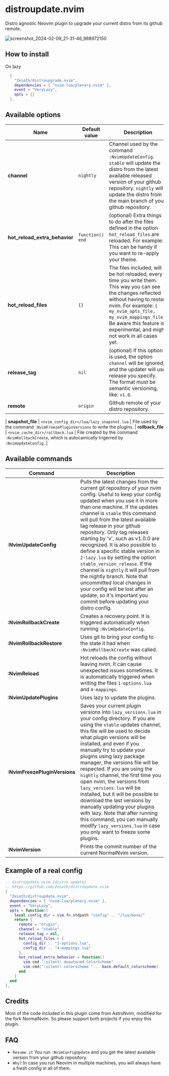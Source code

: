 # distroupdate.nvim
Distro agnostic Neovim plugin to upgrade your current distro from its github remote.

![screenshot_2024-02-09_21-31-46_988972150](https://github.com/Zeioth/distroupdate.nvim/assets/3357792/69bacfe7-ffb7-4f59-91f8-a41bbe2f7ed3)

## How to install
On lazy

```lua
  {
    "Zeioth/distroupgrade.nvim",
    dependencies = { "nvim-lua/plenary.nvim" },
    event = "VeryLazy",
    opts = {}
  },
```

## Available options

|  Name               | Default value |Description                             |
|---------------------|---------------|----------------------------------------|
| **channel** | `nightly` | Channel used by the command `:NvimUpdateConfig`. `stable` will update the distro from the latest available released version of your github repository. `nightly` will update the distro from the main branch of your github repository.
| **hot_reload_extra_behavior** | `function() end` | (optional) Extra things to do after the files defined in the option `hot_reload_files` are reloaded. For example: This can be handy if you want to re-apply your theme. |
| **hot_reload_files** | `{}` | The files included, will be hot reloaded, every time you write them. This way you can see the changes reflected without having to restart nvim. For example: `{ my_nvim_opts_file, my_nvim_mappings_file}`. Be aware this feature is experimental, and might not work in all cases yet. |
| **release_tag** | `nil` | (optional) If this option is used, the option `channel` will be ignored, and the updater will use release you specify. The format must be semantic versioning, like: `v1.0`. |
| **remote** | `origin` | Github remote of your distro repository.

| **snapshot_file** | `<nvim_config_dir>/lua/lazy_snapshot.lua` | File used by the command `:NvimFreezePluginVersions` to write the plugins. 
| **rollback_file** | `<nvim_cache_dir>/rollback.lua` | File created by the command `:NvimRollbackCreate`, which is autocamically trigerred by `:NvimUpdateConfig`. |

## Available commands

|  Command            | Description                             |
|---------------------|-----------------------------------------|
| **:NvimUpdateConfig** | Pulls the latest changes from the current git repository of your nvim config. Useful to keep your config updated when you use it in more than one machine. If the updates channel is `stable` this command will pull from the latest available tag release in your github repository. Only tag releases starting by 'v', such as v1.0.0 are recognized. It is also possible to define a specific stable version in `2-lazy.lua` by setting the option `stable_version_release`. If the channel is `nightly` it will pull from the nightly branch. Note that uncommitted local changes in your config will be lost after an update, so it's important you commit before updating your distro config. |
| **:NvimRollbackCreate** | Creates a recovery point. It is triggered automatically when running `:NvimUpdateConfig`. |
| **:NvimRollbackRestore** | Uses git to bring your config to the state it had when `:NvimRollbackCreate` was called. |
| **:NvimReload** | Hot reloads the config without leaving nvim. It can cause unexpected issues sometimes. It is automatically triggered when writing the files `1-options.lua` and `4-mappings`. |
| **:NvimUpdatePlugins** | Uses lazy to update the plugins. |
| **:NvimFreezePluginVersions** | Saves your current plugin versions into `lazy_versions.lua` in your config directory. If you are using the `stable` updates channel, this file will be used to decide what plugin versions will be installed, and even if you manually try to update your plugins using lazy package manager, the versions file will be respected. If you are using the `nightly` channel, the first time you open nvim, the versions from `lazy_versions.lua` will be installed, but it will be possible to download the last versions by manually updating your plugins with lazy. Note that after running this command, you can manually modify `lazy_versions.lua` in case you only want to freeze some plugins. |
| **:NvimVersion** | Prints the commit number of the current NormalNvim version. |

## Example of a real config

```lua
-- distroupdate.nvim [distro update]
-- https://github.com/Zeioth/distroupdate.nvim
{
  "Zeioth/distroupdate.nvim",
  dependencies = { "nvim-lua/plenary.nvim" },
  event = "VeryLazy",
  opts = function()
    local config_dir = vim.fn.stdpath "config" .. "/lua/base/"
    return {
      remote = "origin",
      channel = "stable",                                                  -- stable/nightly
      release_tag = nil,                                                   -- in case you wanna freeze a distro version.
      hot_reload_files = {
        config_dir .. "1-options.lua",
        config_dir .. "4-mappings.lua"
      },
      hot_reload_extra_behavior = function()
        vim.cmd ":silent! doautocmd ColorScheme"                           -- heirline colorscheme reload event
        vim.cmd(":silent! colorscheme " .. base.default_colorscheme)       -- nvim     colorscheme reload command
      end
    }
  end
},
```

## Credits
Most of the code included in this plugin come from AstroNvim, modified for the fork NormalNvim. So please support both projects if you enjoy this plugin.

## FAQ
* `Resume it` You run `:NvimConfigUpdate` and you get the latest available version from your github repository.
* `Why?` In case you run Neovim in multiple machines, you will always have a fresh config in all of them.
